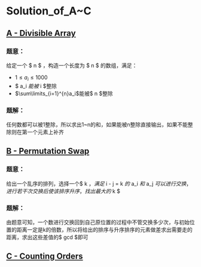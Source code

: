 # Solution_of_A~C

## [A - Divisible Array](https://codeforces.com/contest/1828/problem/A)

### 题意：

给定一个 $ n $ ，构造一个长度为 $ n $ 的数组，满足：

* $1\le a_i\le 1000$
* $ a_i $能被$ i $整除
* $\sum\limits_{i=1}^{n}a_i$能被$ n $整除

### 题解：

任何数都可以被1整除，所以求出1~n的和，如果能被n整除直接输出，如果不能整除则在第一个元素上补齐

## [B - Permutation Swap](https://codeforces.com/contest/1828/problem/B)

### 题意：

给出一个乱序的排列，选择一个$ k $，满足$ i - j = k $的$ a_i $和$ a_j $可以进行交换，进行若干次交换后使该排序升序，找出最大的$ k $

### 题解：

由题意可知，一个数进行交换回到自己原位置的过程中不管交换多少次，与初始位置的距离一定是k的倍数，所以将给出的排序与升序排序的元素做差求出需要走的距离，求出这些差值的$ gcd $即可	

## [C - Counting Orders](https://codeforces.com/contest/1827/problem/A)
